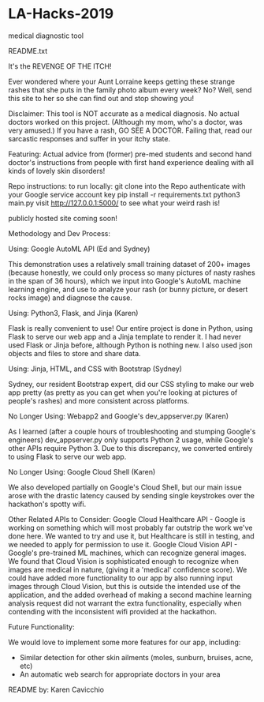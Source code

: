 # LA-Hacks-2019
medical diagnostic tool

README.txt

It's the REVENGE OF THE ITCH!

Ever wondered where your Aunt Lorraine keeps getting these strange rashes that 
she puts in the family photo album every week?
No? Well, send this site to her so she can find out and stop showing you!

Disclaimer:
This tool is NOT accurate as a medical diagnosis. No actual doctors worked on this project.
(Although my mom, who's a doctor, was very amused.) If you have a rash, GO SEE A DOCTOR.
Failing that, read our sarcastic responses and suffer in your itchy state.

Featuring: 
Actual advice from (former) pre-med students and 
second hand doctor's instructions from people with first hand experience
dealing with all kinds of lovely skin disorders!

Repo instructions:
to run locally:
    git clone into the Repo
    authenticate with your Google service account key
    pip install -r requirements.txt
    python3 main.py
    visit http://127.0.0.1:5000/ to see what your weird rash is!

publicly hosted site coming soon!

Methodology and Dev Process:

Using: Google AutoML API (Ed and Sydney)

This demonstration uses a relatively small training dataset of 200+ images
(because honestly, we could only process so many pictures of nasty rashes
in the span of 36 hours), which we input into Google's AutoML 
machine learning engine, and use to analyze your rash (or bunny picture, or 
desert rocks image) and diagnose the cause.

Using: Python3, Flask, and Jinja (Karen)

Flask is really convenient to use! Our entire project is done in Python, 
using Flask to serve our web app and a Jinja template to render it. I had never
used Flask or Jinja before, although Python is nothing new. I also used 
json objects and files to store and share data.

Using: Jinja, HTML, and CSS with Bootstrap (Sydney)

Sydney, our resident Bootstrap expert, did our CSS styling to make our web app 
pretty (as pretty as you can get when you're looking at pictures of people's rashes)
and more consistent across platforms.

No Longer Using: Webapp2 and Google's dev_appserver.py (Karen)

As I learned (after a couple hours of troubleshooting and stumping Google's engineers)
dev_appserver.py only supports Python 2 usage, while Google's other APIs require
Python 3. Due to this discrepancy, we converted entirely to using Flask to serve 
our web app. 

No Longer Using: Google Cloud Shell (Karen)

We also developed partially on Google's Cloud Shell, but our main issue arose with the
drastic latency caused by sending single keystrokes over the hackathon's spotty wifi.

Other Related APIs to Consider:
Google Cloud Healthcare API - Google is working on something which will most probably
far outstrip the work we've done here. We wanted to try and use it, but Healthcare is
still in testing, and we needed to apply for permission to use it.
Google Cloud Vision API - Google's pre-trained ML machines, which can recognize general
images. We found that Cloud Vision is sophisticated enough to recognize when images
are medical in nature, (giving it a 'medical' confidence score). We could have 
added more functionality to our app by also running input images through Cloud Vision,
but this is outside the intended use of the application, and the added overhead of
making a second machine learning analysis request did not warrant the extra functionality,
especially when contending with the inconsistent wifi provided at the hackathon.

Future Functionality:

We would love to implement some more features for our app, including:
- Similar detection for other skin ailments (moles, sunburn, bruises, acne, etc)
- An automatic web search for appropriate doctors in your area

README by: Karen Cavicchio
